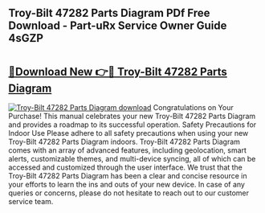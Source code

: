## Troy-Bilt 47282 Parts Diagram PDf Free Download - Part-uRx Service Owner Guide 4sGZP

# <h2><a href="http://dfhh4f.blite.top/?on=Troy-Bilt+47282+Parts+Diagram">🔗Download New 👉🔴 Troy-Bilt 47282 Parts Diagram</a></h2>

[![Troy-Bilt 47282 Parts Diagram download](https://i.imgur.com/lujVjoI.png)](http://dfhh4f.blite.top/?on=Troy-Bilt+47282+Parts+Diagram)
Congratulations on Your Purchase! This manual celebrates your new Troy-Bilt 47282 Parts Diagram and provides a roadmap to its successful operation. Safety Precautions for Indoor Use Please adhere to all safety precautions when using your new Troy-Bilt 47282 Parts Diagram indoors. Troy-Bilt 47282 Parts Diagram comes with an array of advanced features, including geolocation, smart alerts, customizable themes, and multi-device syncing, all of which can be accessed and customized through the user interface. We trust that the Troy-Bilt 47282 Parts Diagram has been a clear and concise resource in your efforts to learn the ins and outs of your new device. In case of any queries or concerns, please do not hesitate to reach out to our customer service team.
